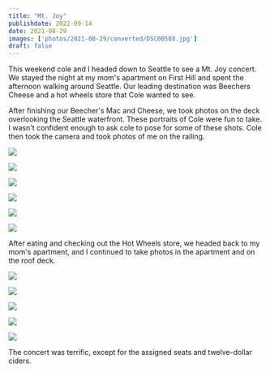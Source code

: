 ```yaml
---
title: "Mt. Joy"
publishdate: 2022-09-14
date: 2021-08-29
images: ['photos/2021-08-29/converted/DSC00588.jpg']
draft: false
---
```


This weekend cole and I headed down to Seattle to see a Mt. Joy concert.  We stayed the night at my mom's apartment on First Hill and spent the afternoon walking around Seattle.  Our leading destination was Beechers Cheese and a hot wheels store that Cole wanted to see.

After finishing our Beecher's Mac and Cheese, we took photos on the deck overlooking the Seattle waterfront.  These portraits of Cole were fun to take.  I wasn't confident enough to ask cole to pose for some of these shots.  Cole then took the camera and took photos of me on the railing.

![](../photos/2021-08-29/converted/DSC00526.jpg)

![](../photos/2021-08-29/converted/DSC00534.jpg)

![](../photos/2021-08-29/converted/DSC00557.jpg)

![](../photos/2021-08-29/converted/DSC00584.jpg)

![](../photos/2021-08-29/converted/DSC00586.jpg)

![](../photos/2021-08-29/converted/DSC00588.jpg)

After eating and checking out the Hot Wheels store, we headed back to my mom's apartment, and I continued to take photos in the apartment and on the roof deck.

![](../photos/2021-08-29/converted/DSC00595.jpg)

![](../photos/2021-08-29/converted/DSC00605.jpg)

![](../photos/2021-08-29/converted/DSC00612.jpg)

![](../photos/2021-08-29/converted/DSC00626.jpg)

![](../photos/2021-08-29/converted/DSC00636.jpg)

The concert was terrific, except for the assigned seats and twelve-dollar ciders.